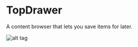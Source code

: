 # TopDrawer
A content browser that lets you save items for later.

![alt tag](https://github.com/CarlNathan/TopDrawer/TopDrawer/Snip20160224_2.png)
